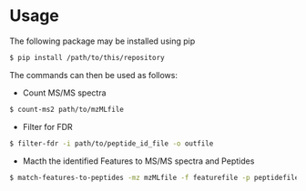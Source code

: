 # Usage
The following package may be installed using pip
```bash
$ pip install /path/to/this/repository
```
The commands can then be used as follows:
* Count MS/MS spectra

```bash
$ count-ms2 path/to/mzMLfile
```
* Filter for FDR
```bash
$ filter-fdr -i path/to/peptide_id_file -o outfile
```
* Macth the identified Features to MS/MS spectra and Peptides
```bash
$ match-features-to-peptides -mz mzMLfile -f featurefile -p peptidefile -o outfile
```



